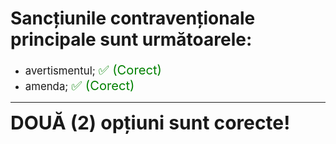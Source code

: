 # Sancțiunile contravenționale principale sunt următoarele:

- <span style="font-size: larger;">avertismentul; <span style="color: green; font-size: larger;">✅ (Corect)</span></span>
- <span style="font-size: larger;">amenda; <span style="color: green; font-size: larger;">✅ (Corect)</span></span>

---

<span style="font-size: 30px; font-weight: bold;">**DOUĂ (2) opțiuni sunt corecte!**</span>